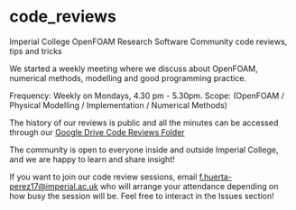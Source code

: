 # code_reviews

Imperial College OpenFOAM Research Software Community code reviews, tips and tricks

We started a weekly meeting where we discuss about OpenFOAM, numerical methods,
modelling and good programming practice.

Frequency: Weekly on Mondays, 4.30 pm - 5.30pm.
Scope: (OpenFOAM / Physical Modelling / Implementation / Numerical Methods)

The history of our reviews is public and all the minutes can be accessed
through our [Google Drive Code Reviews Folder](https://drive.google.com/drive/folders/1jaWUxBVbzJ7u2zq4Rc8kH2H3anyJQv78?usp=sharing)

The community is open to everyone inside and outside Imperial College, and we are happy to learn and share insight!

If you want to join our code review sessions, email f.huerta-perez17@imperial.ac.uk who will arrange your attendance
depending on how busy the session will be. Feel free to interact in the Issues section!
